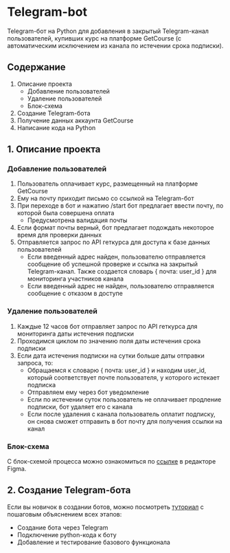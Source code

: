 # Telegram-bot
Telegram-бот на Python для добавления в закрытый Telegram-канал пользователей, купивших курс на платформе GetCourse (с автоматическим исключением из канала по истечении срока подписки).

## Содержание
1. Описание проекта
   * Добавление пользователей
   * Удаление пользователей
   * Блок-схема
2. Создание Telegram-бота
3. Получение данных аккаунта GetCourse
4. Написание кода на Python

## 1. Описание проекта
### Добавление пользователей
1. Пользователь оплачивает курс, размещенный на платформе GetCourse
2. Ему на почту приходит письмо со ссылкой на Telegram-бот
3. При переходе в бот и нажатию /start бот предлагает ввести почту, по которой была совершена оплата
   * Предусмотрена валидация почты
4. Если формат почты верный, бот предлагает подождать некоторое время для проверки данных
5. Отправляется запрос по API геткурса для доступа к базе данных пользователей
   * Если введенный адрес найден, пользователю отправляется сообщение об успешной проверке и ссылка на закрытый Telegram-канал. Также создается словарь { почта: user_id } для мониторинга участников канала
   * Если введенный адрес не найден, пользователю отправляется сообщение с отказом в доступе

### Удаление пользователей 
1. Каждые 12 часов бот отправляет запрос по API геткурса для мониторинга даты истечения подписки
2. Проходимся циклом по значению поля даты истечения срока подписки
3. Если дата истечения подписки на сутки больше даты отправки запроса, то:
   * Обращаемся к словарю { почта: user_id } и находим user_id, который соответствует почте пользователя, у которого истекает подписка
   * Отправляем ему через бот уведомление 
   * Если по истечении суток пользователь не оплачивает продление подписки, бот удаляет его с канала
   * Если после удаления с канала пользователь оплатит подписку, он снова сможет отправить в бот почту для получения ссылки на канал
   
### Блок-схема
С блок-схемой процесса можно ознакомиться по [ссылке](https://www.figma.com/file/vk5goxBekCe76VYQknLBfa/Telegram-bot-Srorytellers?node-id=0%3A1&t=4GVCBki4ZLzEB6SD-1) в редакторе Figma.

## 2. Создание Telegram-бота
Если вы новичок в создании ботов, можно посмотреть [туториал](https://youtu.be/HodO2eBEz_8) с пошаговым объяснением всех этапов:
   * Создание бота через Telegram
   * Подключение python-кода к боту
   * Добавление и тестирование базового функционала 
